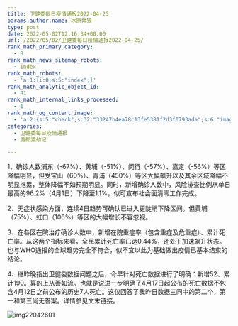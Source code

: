 ```yaml
---
title: 卫健委每日疫情通报2022-04-25
params.author.name: 冰原奔狼
type: post
date: 2022-05-02T12:16:34+00:00
url: /2022/05/02/卫健委每日疫情通报2022-04-25/
rank_math_primary_category:
  - 8
rank_math_news_sitemap_robots:
  - index
rank_math_robots:
  - 'a:1:{i:0;s:5:"index";}'
rank_math_analytic_object_id:
  - 41
rank_math_internal_links_processed:
  - 1
rank_math_og_content_image:
  - 'a:2:{s:5:"check";s:32:"33247b4ea78c13fe5381f2d3f0793ada";s:6:"images";a:0:{}}'
categories:
  - 卫健委每日疫情通报
  - 魔都渡劫记

---
```

1、确诊人数浦东（-67%）、黄埔（-51%）、闵行（-57%）、嘉定（-56%）等区降幅明显，但受宝山（60%）、青浦（450%）等区大幅飙升以及其余区域降幅不明显拖累，整体降幅不如预期明显。同时，新增确诊人数中，风险排查比例从单日最高的96.2%（4月1日）下降至1.1%，似可宣布社会面清零工作完成。

2、无症状感染方面，连续4日趋势可确认已进入更陡峭下降区间。但黄埔（75%）、虹口（106%）等区的大幅增长不容忽视。

3、在各区在院治疗确诊人数中，新增在院重症率（包含重症及危重症）、累计死亡率。从这两个指标来看，全民累计死亡率已达0.44%，还处于加速飙升状态。也与WHO通报的全球趋势完全不符合，似不宜以此为基础做出疫情已基本结束的结论。

4、继昨晚指出卫健委数据问题之后，今早针对死亡数据进行了明确：新增52、累计190。算的上从善如流。也就是说进一步明确了4月17日起公布的死亡数据不包含4月12日之前公布的历史7人死亡。这仅回答了我昨日数据三问中的第二个，第一和第三尚无答案。详情参见文末链接。

<img decoding="async" src="https://i0.wp.com/s2.loli.net/2022/05/02/fDB7W5cIPhGkMgv.jpg?w=640&#038;ssl=1" alt="img22042601" data-recalc-dims="1" />
